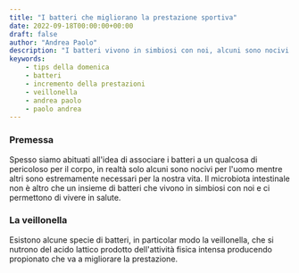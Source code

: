 ```yaml
---
title: "I batteri che migliorano la prestazione sportiva"
date: 2022-09-18T00:00:00+00:00
draft: false
author: "Andrea Paolo"
description: "I batteri vivono in simbiosi con noi, alcuni sono nocivi ma altri incrementano la prestazione sportiva"
keywords: 
    - tips della domenica
    - batteri
    - incremento della prestazioni
    - veillonella
    - andrea paolo
    - paolo andrea
---
```


### Premessa
Spesso siamo abituati all'idea di associare i batteri a un qualcosa di pericoloso per il corpo, in realtà solo alcuni sono nocivi per l'uomo mentre altri sono estremamente necessari per la nostra vita. Il microbiota intestinale non è altro che un insieme di batteri che vivono in simbiosi con noi e ci permettono di vivere in salute. 

### La veillonella
Esistono alcune specie di batteri, in particolar modo la veillonella, che si nutrono del acido lattico prodotto dell'attività fisica intensa producendo propionato che va a migliorare la prestazione. 

